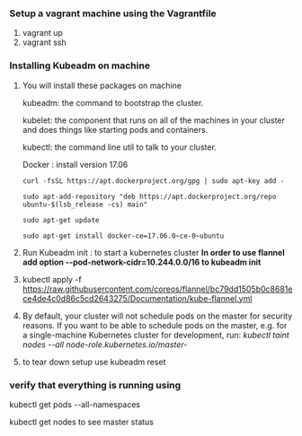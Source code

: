 ### Setup a vagrant machine using the Vagrantfile
1) vagrant up 
2) vagrant ssh 

### Installing Kubeadm on machine
1) You will install these packages on machine
    
    kubeadm: the command to bootstrap the cluster.

    kubelet: the component that runs on all of the machines in your cluster and does things like starting pods and containers.

    kubectl: the command line util to talk to your cluster.
    
    Docker : install version 17.06 
    
       curl -fsSL https://apt.dockerproject.org/gpg | sudo apt-key add - 
       
       sudo apt-add-repository "deb https://apt.dockerproject.org/repo ubuntu-$(lsb_release -cs) main"
       
       sudo apt-get update
       
       sudo apt-get install docker-ce=17.06.0~ce-0~ubuntu
  
2) Run Kubeadm init : to start a kubernetes cluster 
**In order to use flannel add option --pod-network-cidr=10.244.0.0/16 to kubeadm init** 

3) kubectl apply -f https://raw.githubusercontent.com/coreos/flannel/bc79dd1505b0c8681ece4de4c0d86c5cd2643275/Documentation/kube-flannel.yml 

4) By default, your cluster will not schedule pods on the master for security reasons. If you want to be able to schedule pods on the master, e.g. for a single-machine Kubernetes cluster for development, run: 
       *kubectl taint nodes --all node-role.kubernetes.io/master-*

5) to tear down setup use kubeadm reset 

### verify that everything is running using

kubectl get pods --all-namespaces

kubectl get nodes to see master status
